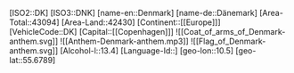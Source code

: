 ﻿---
location: [55.6789,10.5]
type: Country
tags:
- geo/Country

SpocWebEntityId: 26880
isDeleted: false
confidential: public

---
[ISO2::DK]
[ISO3::DNK]
[name-en::Denmark]
[name-de::Dänemark]
[Area-Total::43094]
[Area-Land::42430]
[Continent::[[Europe]]]
[VehicleCode::DK]
[Capital::[[Copenhagen]]]
![[Coat_of_arms_of_Denmark-anthem.svg]]
![[Anthem-Denmark-anthem.mp3]]
![[Flag_of_Denmark-anthem.svg]]
[Alcohol-l::13.4]
[Language-Id::]
[geo-lon::10.5]
[geo-lat::55.6789]

